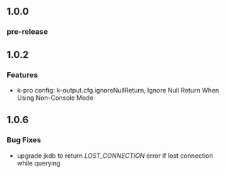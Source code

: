 ## 1.0.0

### pre-release

## 1.0.2

### Features

- k-pro config: k-output.cfg.ignoreNullReturn, Ignore Null Return When Using Non-Console Mode

## 1.0.6

### Bug Fixes

- upgrade jkdb to return _LOST_CONNECTION_ error if lost connection while querying
